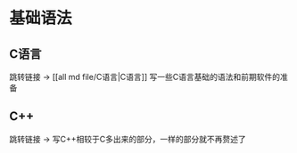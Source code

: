 # 基础语法

## C语言

跳转链接 -> [[all md file/C语言|C语言]]
写一些C语言基础的语法和前期软件的准备

## C++

跳转链接 ->
写C++相较于C多出来的部分，一样的部分就不再赘述了